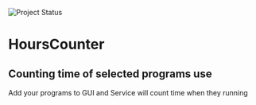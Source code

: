 ![Project Status](https://img.shields.io/badge/status-finished-blue.svg)
# HoursCounter
Counting time of selected programs use
------------------------------------------

Add your programs to GUI and Service will count time when they running
